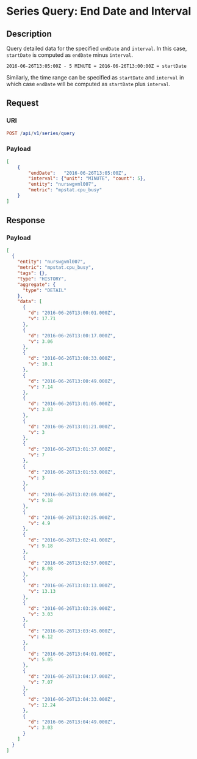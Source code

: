 # Series Query: End Date and Interval

## Description

Query detailed data for the specified `endDate` and `interval`. In this case, `startDate` is computed as `endDate` minus `interval`.

```ls
2016-06-26T13:05:00Z - 5 MINUTE = 2016-06-26T13:00:00Z = startDate
```

Similarly, the time range can be specified as `startDate` and `interval` in which case `endDate` will be computed as `startDate` plus `interval`.

## Request

### URI

```elm
POST /api/v1/series/query
```

### Payload

```json
[
    {
        "endDate":   "2016-06-26T13:05:00Z",
        "interval": {"unit": "MINUTE", "count": 5},
        "entity": "nurswgvml007",
        "metric": "mpstat.cpu_busy"
    }
]
```

## Response

### Payload

```json
[
  {
    "entity": "nurswgvml007",
    "metric": "mpstat.cpu_busy",
    "tags": {},
    "type": "HISTORY",
    "aggregate": {
      "type": "DETAIL"
    },
    "data": [
      {
        "d": "2016-06-26T13:00:01.000Z",
        "v": 17.71
      },
      {
        "d": "2016-06-26T13:00:17.000Z",
        "v": 3.06
      },
      {
        "d": "2016-06-26T13:00:33.000Z",
        "v": 10.1
      },
      {
        "d": "2016-06-26T13:00:49.000Z",
        "v": 7.14
      },
      {
        "d": "2016-06-26T13:01:05.000Z",
        "v": 3.03
      },
      {
        "d": "2016-06-26T13:01:21.000Z",
        "v": 3
      },
      {
        "d": "2016-06-26T13:01:37.000Z",
        "v": 7
      },
      {
        "d": "2016-06-26T13:01:53.000Z",
        "v": 3
      },
      {
        "d": "2016-06-26T13:02:09.000Z",
        "v": 9.18
      },
      {
        "d": "2016-06-26T13:02:25.000Z",
        "v": 4.9
      },
      {
        "d": "2016-06-26T13:02:41.000Z",
        "v": 9.18
      },
      {
        "d": "2016-06-26T13:02:57.000Z",
        "v": 8.08
      },
      {
        "d": "2016-06-26T13:03:13.000Z",
        "v": 13.13
      },
      {
        "d": "2016-06-26T13:03:29.000Z",
        "v": 3.03
      },
      {
        "d": "2016-06-26T13:03:45.000Z",
        "v": 6.12
      },
      {
        "d": "2016-06-26T13:04:01.000Z",
        "v": 5.05
      },
      {
        "d": "2016-06-26T13:04:17.000Z",
        "v": 7.07
      },
      {
        "d": "2016-06-26T13:04:33.000Z",
        "v": 12.24
      },
      {
        "d": "2016-06-26T13:04:49.000Z",
        "v": 3.03
      }
    ]
  }
]
```
